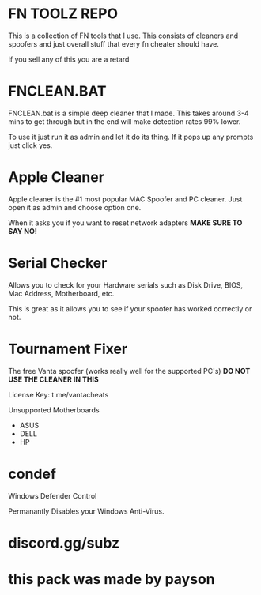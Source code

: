 # FN TOOLZ REPO

This is a collection of FN tools that I use. This consists of cleaners and spoofers and just overall stuff that every fn cheater should have.

If you sell any of this you are a retard

# FNCLEAN.BAT

FNCLEAN.bat is a simple deep cleaner that I made. This takes around 3-4 mins to get through but in the end will make detection rates 99% lower.

To use it just run it as admin and let it do its thing. If it pops up any prompts just click yes.

# Apple Cleaner

Apple cleaner is the #1 most popular MAC Spoofer and PC cleaner. Just open it as admin and choose option one.

When it asks you if you want to reset network adapters **MAKE SURE TO SAY NO!**

# Serial Checker

Allows you to check for your Hardware serials such as Disk Drive, BIOS, Mac Address, Motherboard, etc.

This is great as it allows you to see if your spoofer has worked correctly or not.

# Tournament Fixer

The free Vanta spoofer (works really well for the supported PC's)
**DO NOT USE THE CLEANER IN THIS**

License Key: t.me/vantacheats

Unsupported Motherboards

- ASUS
- DELL
- HP

# condef

Windows Defender Control

Permanantly Disables your Windows Anti-Virus.

# discord.gg/subz

# this pack was made by payson
